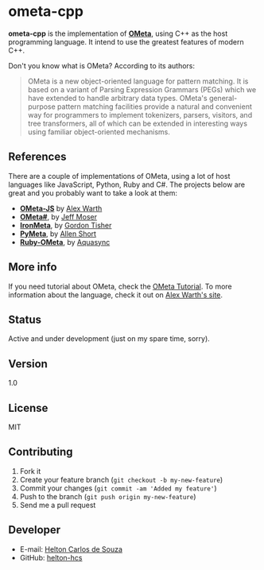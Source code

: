**ometa-cpp**
===================

**ometa-cpp** is the implementation of **[OMeta]**, using C++ as the host programming language. It intend to use the greatest features of modern C++.

Don't you know what is OMeta? According to its authors:
>OMeta is a new object-oriented language for pattern matching. It is based on a variant of Parsing Expression Grammars (PEGs) which we have extended to handle arbitrary data types. OMeta's general-purpose pattern matching facilities provide a natural and convenient way for programmers to implement tokenizers, parsers, visitors, and tree transformers, all of which can be extended in interesting ways using familiar object-oriented mechanisms.


References
-------------

There are a couple of implementations of OMeta, using a lot of host languages like JavaScript, Python, Ruby and C#. 
The projects below are great and you probably want to take a look at them:
- **[OMeta-JS]** by [Alex Warth]
- **[OMeta#]**, by [Jeff Moser]
- **[IronMeta]**, by [Gordon Tisher]
- **[PyMeta]**, by [Allen Short]
- **[Ruby-OMeta]**, by [Aquasync]


More info
-------------

If you need tutorial about OMeta, check the [OMeta Tutorial]. 
To more information about the language, check it out on [Alex Warth's site].


Status
-------------
Active and under development (just on my spare time, sorry).


Version
-------------
1.0



License
----

MIT


Contributing
-------------

1. Fork it
2. Create your feature branch (`git checkout -b my-new-feature`)
3. Commit your changes (`git commit -am 'Added my feature'`)
4. Push to the branch (`git push origin my-new-feature`)
5. Send me a pull request


Developer
----
- E-mail: [Helton Carlos de Souza]
- GitHub: [helton-hcs]


[Alex Warth's site]:http://tinlizzie.org/ometa/
[OMeta]:http://tinlizzie.org/ometa/
[Alex Warth]:https://github.com/alexwarth/
[Jeff Moser]:http://www.moserware.com/
[OMeta-JS]:https://github.com/alexwarth/ometa-js/
[OMeta#]:https://ometasharp.codeplex.com/
[IronMeta]:http://ironmeta.sourceforge.net/
[Gordon Tisher]:https://github.com/kulibali
[PyMeta]:https://launchpad.net/pymeta/
[Allen Short]:http://washort.twistedmatrix.com/
[Ruby-OMeta]:https://github.com/aquasync/ruby-ometa/
[Aquasync]:https://github.com/aquasync/
[OMeta Tutorial]:http://www.tinlizzie.org/ometa-js/#OMeta_Tutorial
[Helton Carlos de Souza]:mailto:helton.development@gmail.com
[helton-hcs]:https://github.com/helton-hcs
